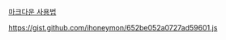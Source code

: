 [마크다운 사용법](https://gist.github.com/mjiana/4e0069db3e4928c6f7d0bed1fc428278)

https://gist.github.com/ihoneymon/652be052a0727ad59601.js
